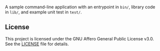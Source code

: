 A sample command-line application with an entrypoint in `bin/`, library code
in `lib/`, and example unit test in `test/`.
## License

This project is licensed under the GNU Affero General Public License v3.0.  
See the [LICENSE](./LICENSE) file for details.
